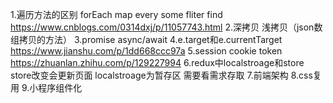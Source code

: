 1.遍历方法的区别 forEach map every some fliter find https://www.cnblogs.com/0314dxj/p/11057743.html
2.深拷贝 浅拷贝（json数组拷贝的方法）
3.promise async/await
4.e.target和e.currentTarget https://www.jianshu.com/p/1dd668ccc97a
5.session cookie token https://zhuanlan.zhihu.com/p/129227994
6.redux中localstroage和store
store改变会更新页面 localstroage为暂存区 需要看需求存取
7.前端架构
8.css复用
9.小程序组件化